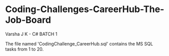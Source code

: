 # Coding-Challenges-CareerHub-The-Job-Board
Varsha J K - C# BATCH 1

The file named 'CodingChallenge_CareerHub.sql' contains the MS SQL tasks from 1 to 20.
